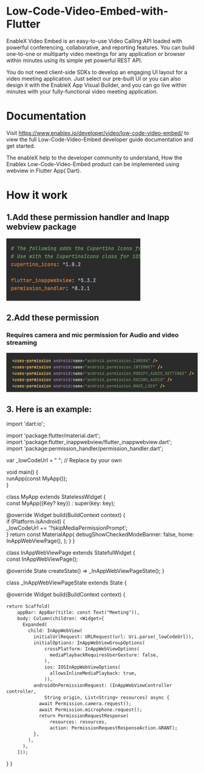 # Low-Code-Video-Embed-with-Flutter

EnableX Video Embed is an easy-to-use Video Calling API loaded with powerful conferencing, collaborative, and reporting features. You can build one-to-one or multiparty video meetings for any application or browser within minutes using its simple yet powerful REST API.

You do not need client-side SDKs to develop an engaging UI layout for a video meeting application. Just select our pre-built UI or you can also design it with the EnableX App Visual Builder, and you can go live within minutes with your fully-functional video meeting application.

# Documentation
Visit https://www.enablex.io/developer/video/low-code-video-embed/ to view the full Low-Code-Video-Embed developer guide documentation and get started.


The enableX help to the developer community to understand, How the Enablex Low-Code-Video-Embed product can be implemented using webview in Flutter App( Dart).


# How it work

## 1.Add  these  permission handler and Inapp webview package

![GitHub Logo](/images/package.png)

 ## 2.Add  these  permission
### Requires camera and mic permission for Audio and video streaming

![GitHub Logo](/images/permission.png)


 ## 3. Here is an example:

import 'dart:io'; <br />

import 'package:flutter/material.dart';<br />
import 'package:flutter_inappwebview/flutter_inappwebview.dart';<br />
import 'package:permission_handler/permission_handler.dart';<br />

var _lowCodeUrl = " "; // Replace by your own

void main() {<br />
runApp(const MyApp());<br />
}

class MyApp extends StatelessWidget {<br />
const MyApp({Key? key}) : super(key: key);<br />

@override
Widget build(BuildContext context) {<br />
if (Platform.isAndroid) {<br />
_lowCodeUrl += '?skipMediaPermissionPrompt';<br />
}
return const MaterialApp(
debugShowCheckedModeBanner: false,
home: InAppWebViewPage(),
);
}
}

class InAppWebViewPage extends StatefulWidget {<br />
const InAppWebViewPage();

@override
State<InAppWebViewPage> createState() => _InAppWebViewPageState();
}

class _InAppWebViewPageState extends State<InAppWebViewPage> {


@override
Widget build(BuildContext context) {

    return Scaffold(
        appBar: AppBar(title: const Text("Meeting")),
        body: Column(children: <Widget>[
          Expanded(
            child: InAppWebView(
              initialUrlRequest: URLRequest(url: Uri.parse(_lowCodeUrl)),
              initialOptions: InAppWebViewGroupOptions(
                  crossPlatform: InAppWebViewOptions(
                    mediaPlaybackRequiresUserGesture: false,
                  ),
                  ios: IOSInAppWebViewOptions(
                    allowsInlineMediaPlayback: true,
                  )),
              androidOnPermissionRequest: (InAppWebViewController controller,
                  String origin, List<String> resources) async {
                await Permission.camera.request();
                await Permission.microphone.request();
                return PermissionRequestResponse(
                    resources: resources,
                    action: PermissionRequestResponseAction.GRANT);
              },
            ),
          ),
        ]));
}
}






